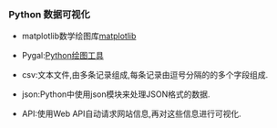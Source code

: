 ### Python 数据可视化

- matplotlib数学绘图库[matplotlib](http://matplotlib.org)

- Pygal:[Python绘图工具](http://pygal.org)

- csv:文本文件,由多条记录组成,每条记录由逗号分隔的的多个字段组成.

- json:Python中使用json模块来处理JSON格式的数据.

- API:使用Web API自动请求网站信息,再对这些信息进行可视化.
